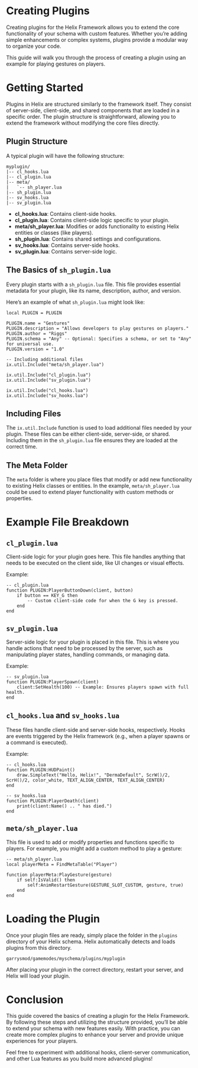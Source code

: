 # Creating Plugins

Creating plugins for the Helix Framework allows you to extend the core functionality of your schema with custom features. Whether you’re adding simple enhancements or complex systems, plugins provide a modular way to organize your code.

This guide will walk you through the process of creating a plugin using an example for playing gestures on players.

# Getting Started

Plugins in Helix are structured similarly to the framework itself. They consist of server-side, client-side, and shared components that are loaded in a specific order. The plugin structure is straightforward, allowing you to extend the framework without modifying the core files directly.

## Plugin Structure

A typical plugin will have the following structure:

```
myplugin/
|-- cl_hooks.lua
|-- cl_plugin.lua
|-- meta/
|   `-- sh_player.lua
|-- sh_plugin.lua
|-- sv_hooks.lua
|-- sv_plugin.lua
```

- **cl_hooks.lua**: Contains client-side hooks.
- **cl_plugin.lua**: Contains client-side logic specific to your plugin.
- **meta/sh_player.lua**: Modifies or adds functionality to existing Helix entities or classes (like players).
- **sh_plugin.lua**: Contains shared settings and configurations.
- **sv_hooks.lua**: Contains server-side hooks.
- **sv_plugin.lua**: Contains server-side logic.

## The Basics of `sh_plugin.lua`

Every plugin starts with a `sh_plugin.lua` file. This file provides essential metadata for your plugin, like its name, description, author, and version.

Here’s an example of what `sh_plugin.lua` might look like:

```
local PLUGIN = PLUGIN

PLUGIN.name = "Gestures"
PLUGIN.description = "Allows developers to play gestures on players."
PLUGIN.author = "Riggs"
PLUGIN.schema = "Any" -- Optional: Specifies a schema, or set to "Any" for universal use.
PLUGIN.version = "1.0"

-- Including additional files
ix.util.Include("meta/sh_player.lua")

ix.util.Include("cl_plugin.lua")
ix.util.Include("sv_plugin.lua")

ix.util.Include("cl_hooks.lua")
ix.util.Include("sv_hooks.lua")
```

## Including Files

The `ix.util.Include` function is used to load additional files needed by your plugin. These files can be either client-side, server-side, or shared. Including them in the `sh_plugin.lua` file ensures they are loaded at the correct time.

## The Meta Folder

The `meta` folder is where you place files that modify or add new functionality to existing Helix classes or entities. In the example, `meta/sh_player.lua` could be used to extend player functionality with custom methods or properties.

# Example File Breakdown

## `cl_plugin.lua`

Client-side logic for your plugin goes here. This file handles anything that needs to be executed on the client side, like UI changes or visual effects.

Example:

```
-- cl_plugin.lua
function PLUGIN:PlayerButtonDown(client, button)
    if button == KEY_G then
        -- Custom client-side code for when the G key is pressed.
    end
end
```

## `sv_plugin.lua`

Server-side logic for your plugin is placed in this file. This is where you handle actions that need to be processed by the server, such as manipulating player states, handling commands, or managing data.

Example:

```
-- sv_plugin.lua
function PLUGIN:PlayerSpawn(client)
    client:SetHealth(100) -- Example: Ensures players spawn with full health.
end
```

## `cl_hooks.lua` and `sv_hooks.lua`

These files handle client-side and server-side hooks, respectively. Hooks are events triggered by the Helix framework (e.g., when a player spawns or a command is executed).

Example:

```
-- cl_hooks.lua
function PLUGIN:HUDPaint()
    draw.SimpleText("Hello, Helix!", "DermaDefault", ScrW()/2, ScrH()/2, color_white, TEXT_ALIGN_CENTER, TEXT_ALIGN_CENTER)
end

-- sv_hooks.lua
function PLUGIN:PlayerDeath(client)
    print(client:Name() .. " has died.")
end
```

## `meta/sh_player.lua`

This file is used to add or modify properties and functions specific to players. For example, you might add a custom method to play a gesture:

```
-- meta/sh_player.lua
local playerMeta = FindMetaTable("Player")

function playerMeta:PlayGesture(gesture)
    if self:IsValid() then
        self:AnimRestartGesture(GESTURE_SLOT_CUSTOM, gesture, true)
    end
end
```

# Loading the Plugin

Once your plugin files are ready, simply place the folder in the `plugins` directory of your Helix schema. Helix automatically detects and loads plugins from this directory.

```
garrysmod/gamemodes/myschema/plugins/myplugin
```

After placing your plugin in the correct directory, restart your server, and Helix will load your plugin.

# Conclusion

This guide covered the basics of creating a plugin for the Helix Framework. By following these steps and utilizing the structure provided, you’ll be able to extend your schema with new features easily. With practice, you can create more complex plugins to enhance your server and provide unique experiences for your players.

Feel free to experiment with additional hooks, client-server communication, and other Lua features as you build more advanced plugins!